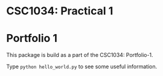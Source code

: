 CSC1034: Practical 1
====================

Portfolio 1
===========

This package is build as a part of the CSC1034: Portfolio-1.

Type `python hello_world.py` to see some useful information.
